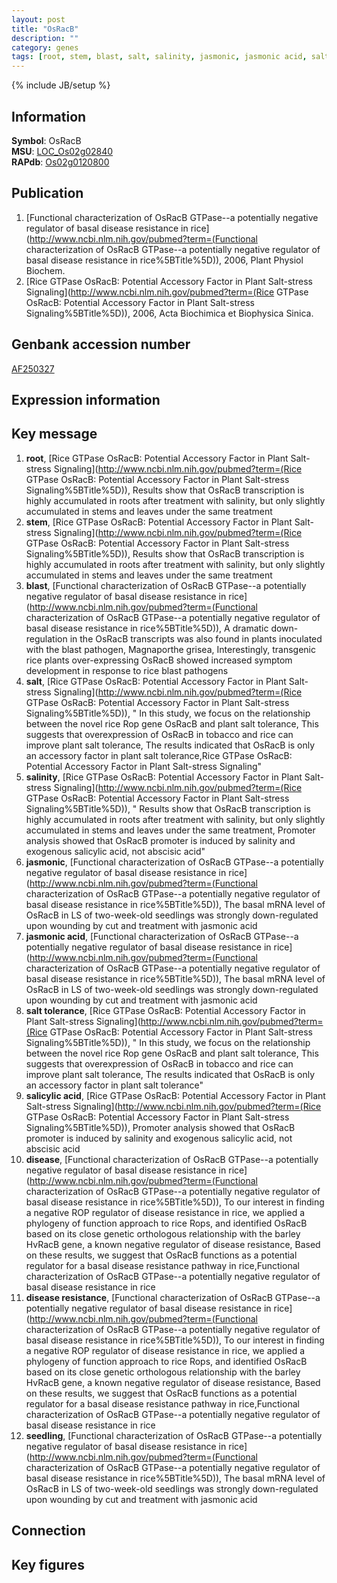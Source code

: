 ```yaml
---
layout: post
title: "OsRacB"
description: ""
category: genes
tags: [root, stem, blast, salt, salinity, jasmonic, jasmonic acid, salt tolerance, salicylic acid, disease, disease resistance, seedling, Gene]
---
```

{% include JB/setup %}

## Information
__Symbol__: OsRacB  
__MSU__: [LOC_Os02g02840](http://rice.plantbiology.msu.edu/cgi-bin/ORF_infopage.cgi?orf=LOC_Os02g02840)  
__RAPdb__: [Os02g0120800](http://rapdb.dna.affrc.go.jp/viewer/gbrowse_details/irgsp1?name=Os02g0120800)  

## Publication
1. [Functional characterization of OsRacB GTPase--a potentially negative regulator of basal disease resistance in rice](http://www.ncbi.nlm.nih.gov/pubmed?term=(Functional characterization of OsRacB GTPase--a potentially negative regulator of basal disease resistance in rice%5BTitle%5D)), 2006, Plant Physiol Biochem.
2. [Rice GTPase OsRacB: Potential Accessory Factor in Plant Salt-stress Signaling](http://www.ncbi.nlm.nih.gov/pubmed?term=(Rice GTPase OsRacB: Potential Accessory Factor in Plant Salt-stress Signaling%5BTitle%5D)), 2006, Acta Biochimica et Biophysica Sinica.

## Genbank accession number
[AF250327](http://www.ncbi.nlm.nih.gov/nuccore/AF250327)

## Expression information

## Key message
1. __root__, [Rice GTPase OsRacB: Potential Accessory Factor in Plant Salt-stress Signaling](http://www.ncbi.nlm.nih.gov/pubmed?term=(Rice GTPase OsRacB: Potential Accessory Factor in Plant Salt-stress Signaling%5BTitle%5D)),  Results show that OsRacB transcription is highly accumulated in roots after treatment with salinity, but only slightly accumulated in stems and leaves under the same treatment
2. __stem__, [Rice GTPase OsRacB: Potential Accessory Factor in Plant Salt-stress Signaling](http://www.ncbi.nlm.nih.gov/pubmed?term=(Rice GTPase OsRacB: Potential Accessory Factor in Plant Salt-stress Signaling%5BTitle%5D)),  Results show that OsRacB transcription is highly accumulated in roots after treatment with salinity, but only slightly accumulated in stems and leaves under the same treatment
3. __blast__, [Functional characterization of OsRacB GTPase--a potentially negative regulator of basal disease resistance in rice](http://www.ncbi.nlm.nih.gov/pubmed?term=(Functional characterization of OsRacB GTPase--a potentially negative regulator of basal disease resistance in rice%5BTitle%5D)),  A dramatic down-regulation in the OsRacB transcripts was also found in plants inoculated with the blast pathogen, Magnaporthe grisea, Interestingly, transgenic rice plants over-expressing OsRacB showed increased symptom development in response to rice blast pathogens
4. __salt__, [Rice GTPase OsRacB: Potential Accessory Factor in Plant Salt-stress Signaling](http://www.ncbi.nlm.nih.gov/pubmed?term=(Rice GTPase OsRacB: Potential Accessory Factor in Plant Salt-stress Signaling%5BTitle%5D)), " In this study, we focus on the relationship between the novel rice Rop gene OsRacB and plant salt tolerance, This suggests that overexpression of OsRacB in tobacco and rice can improve plant salt tolerance, The results indicated that OsRacB is only an accessory factor in plant salt tolerance,Rice GTPase OsRacB: Potential Accessory Factor in Plant Salt-stress Signaling"
5. __salinity__, [Rice GTPase OsRacB: Potential Accessory Factor in Plant Salt-stress Signaling](http://www.ncbi.nlm.nih.gov/pubmed?term=(Rice GTPase OsRacB: Potential Accessory Factor in Plant Salt-stress Signaling%5BTitle%5D)), " Results show that OsRacB transcription is highly accumulated in roots after treatment with salinity, but only slightly accumulated in stems and leaves under the same treatment, Promoter analysis showed that OsRacB promoter is induced by salinity and exogenous salicylic acid, not abscisic acid"
6. __jasmonic__, [Functional characterization of OsRacB GTPase--a potentially negative regulator of basal disease resistance in rice](http://www.ncbi.nlm.nih.gov/pubmed?term=(Functional characterization of OsRacB GTPase--a potentially negative regulator of basal disease resistance in rice%5BTitle%5D)),  The basal mRNA level of OsRacB in LS of two-week-old seedlings was strongly down-regulated upon wounding by cut and treatment with jasmonic acid
7. __jasmonic acid__, [Functional characterization of OsRacB GTPase--a potentially negative regulator of basal disease resistance in rice](http://www.ncbi.nlm.nih.gov/pubmed?term=(Functional characterization of OsRacB GTPase--a potentially negative regulator of basal disease resistance in rice%5BTitle%5D)),  The basal mRNA level of OsRacB in LS of two-week-old seedlings was strongly down-regulated upon wounding by cut and treatment with jasmonic acid
8. __salt tolerance__, [Rice GTPase OsRacB: Potential Accessory Factor in Plant Salt-stress Signaling](http://www.ncbi.nlm.nih.gov/pubmed?term=(Rice GTPase OsRacB: Potential Accessory Factor in Plant Salt-stress Signaling%5BTitle%5D)), " In this study, we focus on the relationship between the novel rice Rop gene OsRacB and plant salt tolerance, This suggests that overexpression of OsRacB in tobacco and rice can improve plant salt tolerance, The results indicated that OsRacB is only an accessory factor in plant salt tolerance"
9. __salicylic acid__, [Rice GTPase OsRacB: Potential Accessory Factor in Plant Salt-stress Signaling](http://www.ncbi.nlm.nih.gov/pubmed?term=(Rice GTPase OsRacB: Potential Accessory Factor in Plant Salt-stress Signaling%5BTitle%5D)),  Promoter analysis showed that OsRacB promoter is induced by salinity and exogenous salicylic acid, not abscisic acid
10. __disease__, [Functional characterization of OsRacB GTPase--a potentially negative regulator of basal disease resistance in rice](http://www.ncbi.nlm.nih.gov/pubmed?term=(Functional characterization of OsRacB GTPase--a potentially negative regulator of basal disease resistance in rice%5BTitle%5D)),  To our interest in finding a negative ROP regulator of disease resistance in rice, we applied a phylogeny of function approach to rice Rops, and identified OsRacB based on its close genetic orthologous relationship with the barley HvRacB gene, a known negative regulator of disease resistance, Based on these results, we suggest that OsRacB functions as a potential regulator for a basal disease resistance pathway in rice,Functional characterization of OsRacB GTPase--a potentially negative regulator of basal disease resistance in rice
11. __disease resistance__, [Functional characterization of OsRacB GTPase--a potentially negative regulator of basal disease resistance in rice](http://www.ncbi.nlm.nih.gov/pubmed?term=(Functional characterization of OsRacB GTPase--a potentially negative regulator of basal disease resistance in rice%5BTitle%5D)),  To our interest in finding a negative ROP regulator of disease resistance in rice, we applied a phylogeny of function approach to rice Rops, and identified OsRacB based on its close genetic orthologous relationship with the barley HvRacB gene, a known negative regulator of disease resistance, Based on these results, we suggest that OsRacB functions as a potential regulator for a basal disease resistance pathway in rice,Functional characterization of OsRacB GTPase--a potentially negative regulator of basal disease resistance in rice
12. __seedling__, [Functional characterization of OsRacB GTPase--a potentially negative regulator of basal disease resistance in rice](http://www.ncbi.nlm.nih.gov/pubmed?term=(Functional characterization of OsRacB GTPase--a potentially negative regulator of basal disease resistance in rice%5BTitle%5D)),  The basal mRNA level of OsRacB in LS of two-week-old seedlings was strongly down-regulated upon wounding by cut and treatment with jasmonic acid

## Connection

## Key figures


